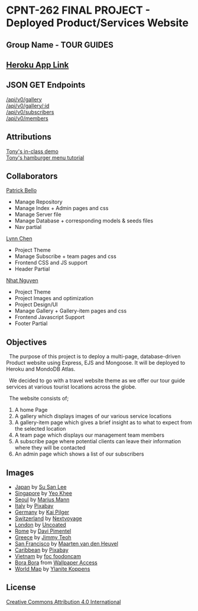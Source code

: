 # CPNT-262 FINAL PROJECT - Deployed Product/Services Website  

## Group Name - TOUR GUIDES

## [Heroku App Link](https://cpnt-262-final.herokuapp.com/)  
## JSON GET Endpoints
[/api/v0/gallery](https://cpnt-262-final.herokuapp.com/api/v0/gallery)  
[/api/v0/gallery/:id](https://cpnt-262-final.herokuapp.com/api/v0/gallery/1)  
[/api/v0/subscribers](https://cpnt-262-final.herokuapp.com/api/v0/subscribers)  
[/api/v0/members](https://cpnt-262-final.herokuapp.com/api/v0/members)

## Attributions    
[Tony's in-class demo](https://github.com/sait-wbdv/belly-pajamas)  
[Tony's hamburger menu tutorial](https://github.com/sait-wbdv/sample-code/tree/master/frontend/hamburger-toggle)  

## Collaborators  
[Patrick Bello](https://github.com/mayorbcode)  
  - Manage Repository   
  - Manage Index + Admin pages and css  
  - Manage Server file  
  - Manage Database + corresponding models & seeds files  
  - Nav partial  

[Lynn Chen](https://github.com/yanlinchen1985)  
  - Project Theme  
  - Manage Subscribe + team pages and css  
  - Frontend CSS and JS support
  - Header Partial  

[Nhat Nguyen](https://github.com/nhaatn)  
  - Project Theme  
  - Project Images and optimization  
  - Project Design/UI  
  - Manage Gallery + Gallery-item pages and css
  - Frontend Javascript Support  
  - Footer Partial  

## Objectives
&nbsp;&nbsp;The purpose of this project is to deploy a multi-page, database-driven Product website using Express, EJS and Mongoose. It will be deployed to Heroku and MondoDB Atlas.  
  
&nbsp;&nbsp;We decided to go with a travel website theme as we offer our tour guide services at various tourist locations across the globe.
  
&nbsp;&nbsp;The website consists of;
1. A home Page
2. A gallery which displays images of our various service locations
3. A gallery-item page which gives a brief insight as to what to expect from the selected location
4. A team page which displays our management team members
5. A subscribe page where potential clients can leave their information where they will be contacted
6. An admin page which shows a list of our subscribers

## Images
- [Japan](https://unsplash.com/photos/E_eWwM29wfU) by [Su San Lee](https://unsplash.com/@blackodc) 
- [Singapore](https://unsplash.com/photos/mfBFoA6l7DY) by [Yeo Khee](https://unsplash.com/@yokeboy)
- [Seoul](https://www.pexels.com/photo/aerial-shot-of-city-1637788/) by [Marius Mann](https://www.pexels.com/@marius-mann-772581)  
- [Italy](https://www.pexels.com/photo/orange-powerboat-between-medium-rise-buildings-208701/) by [Pixabay](https://www.pexels.com/@pixabay)
- [Germany](https://www.pexels.com/photo/architecture-boats-building-castle-547494/) by [Kai Pilger](https://www.pexels.com/@kaip)
- [Switzerland](https://www.pexels.com/photo/photo-of-buildings-near-body-of-water-2779863/) by [Nextvoyage](https://www.pexels.com/@nextvoyage)
- [London](https://www.pexels.com/photo/london-night-lights-bridge-50632/) by [Uncoated](https://www.pexels.com/@uncoated)
- [Rome](https://www.pexels.com/photo/colosseum-rome-italy-2064827/) by [Davi Pimentel](https://www.pexels.com/@davifnr)
- [Greece](https://www.pexels.com/photo/lighted-buildings-nighttime-951539/) by [Jimmy Teoh](https://www.pexels.com/@jimmy-teoh-294331)
- [San Francisco](https://unsplash.com/photos/gZXx8lKAb7Y) by [Maarten van den Heuvel](https://unsplash.com/@mvdheuvel)
- [Caribbean](https://www.pexels.com/photo/beach-bungalow-caribbean-jetty-237272/) by [Pixabay](https://www.pexels.com/@pixabay)
- [Vietnam](https://www.pexels.com/photo/vietnam-halong-bay-58597/) by [foc foodoncam](https://www.pexels.com/@foodoncam)
- [Bora Bora](https://wallpaperaccess.com/bora-bora-windows) from [Wallpaper Access](https://wallpaperaccess.com/)
- [World Map](https://www.pexels.com/photo/beige-analog-gauge-697662/) by [Ylanite Koppens](https://www.instagram.com/nietjuh78/)

## License
[Creative Commons Attribution 4.0 International](https://creativecommons.org/licenses/by/4.0/legalcode)  